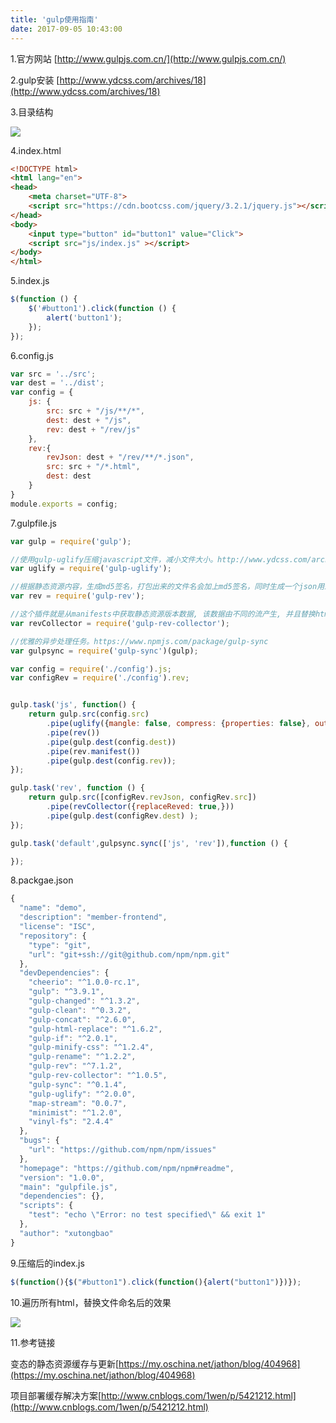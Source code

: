 ```yaml
---
title: 'gulp使用指南'
date: 2017-09-05 10:43:00
---   
```

1.官方网站 [http://www.gulpjs.com.cn/](http://www.gulpjs.com.cn/)

2.gulp安装 [http://www.ydcss.com/archives/18](http://www.ydcss.com/archives/18)

3.目录结构

![](https://img-blog.csdn.net/20170905105414398?watermark/2/text/aHR0cDovL2Jsb2cuY3Nkbi5uZXQveHV0b25nYmFv/font/5a6L5L2T/fontsize/400/fill/I0JBQkFCMA/dissolve/70/gravity/Center)

4.index.html

```html
<!DOCTYPE html>
<html lang="en">
<head>
    <meta charset="UTF-8">
    <script src="https://cdn.bootcss.com/jquery/3.2.1/jquery.js"></script>
</head>
<body>
    <input type="button" id="button1" value="Click">
    <script src="js/index.js" ></script>
</body>
</html>
```

5.index.js

```javascript
$(function () {
    $('#button1').click(function () {
        alert('button1');
    });
});
```

6.config.js

```javascript
var src = '../src';
var dest = '../dist';
var config = {
    js: {
        src: src + "/js/**/*",
        dest: dest + "/js",
        rev: dest + "/rev/js"
    },
    rev:{
        revJson: dest + "/rev/**/*.json",
        src: src + "/*.html",
        dest: dest
    }
}
module.exports = config;
```
  

7.gulpfile.js

```javascript
var gulp = require('gulp');

//使用gulp-uglify压缩javascript文件，减小文件大小。http://www.ydcss.com/archives/54
var uglify = require('gulp-uglify');

//根据静态资源内容，生成md5签名，打包出来的文件名会加上md5签名，同时生成一个json用来保存文件名路径对应关系。http://www.cnblogs.com/1wen/p/5421212.html
var rev = require('gulp-rev');

//这个插件就是从manifests中获取静态资源版本数据, 该数据由不同的流产生, 并且替换html中的链接。 http://blog.csdn.net/hayleyxia/article/details/46969711
var revCollector = require('gulp-rev-collector');

//优雅的异步处理任务。https://www.npmjs.com/package/gulp-sync
var gulpsync = require('gulp-sync')(gulp);

var config = require('./config').js;
var configRev = require('./config').rev;


gulp.task('js', function() {
    return gulp.src(config.src)
        .pipe(uglify({mangle: false, compress: {properties: false}, output: {quote_keys: true}}))
        .pipe(rev())
        .pipe(gulp.dest(config.dest))
        .pipe(rev.manifest())
        .pipe(gulp.dest(config.rev));
});

gulp.task('rev', function () {
    return gulp.src([configRev.revJson, configRev.src])
        .pipe(revCollector({replaceReved: true,}))
        .pipe(gulp.dest(configRev.dest) );
});

gulp.task('default',gulpsync.sync(['js', 'rev']),function () {

});
```
  

8.packgae.json
```javascript
{
  "name": "demo",
  "description": "member-frontend",
  "license": "ISC",
  "repository": {
    "type": "git",
    "url": "git+ssh://git@github.com/npm/npm.git"
  },
  "devDependencies": {
    "cheerio": "^1.0.0-rc.1",
    "gulp": "^3.9.1",
    "gulp-changed": "^1.3.2",
    "gulp-clean": "^0.3.2",
    "gulp-concat": "^2.6.0",
    "gulp-html-replace": "^1.6.2",
    "gulp-if": "^2.0.1",
    "gulp-minify-css": "^1.2.4",
    "gulp-rename": "^1.2.2",
    "gulp-rev": "^7.1.2",
    "gulp-rev-collector": "^1.0.5",
    "gulp-sync": "^0.1.4",
    "gulp-uglify": "^2.0.0",
    "map-stream": "0.0.7",
    "minimist": "^1.2.0",
    "vinyl-fs": "2.4.4"
  },
  "bugs": {
    "url": "https://github.com/npm/npm/issues"
  },
  "homepage": "https://github.com/npm/npm#readme",
  "version": "1.0.0",
  "main": "gulpfile.js",
  "dependencies": {},
  "scripts": {
    "test": "echo \"Error: no test specified\" && exit 1"
  },
  "author": "xutongbao"
}
```

9.压缩后的index.js

```javascript
$(function(){$("#button1").click(function(){alert("button1")})});
```

10.遍历所有html，替换文件命名后的效果

![](https://img-blog.csdn.net/20170905110148379?watermark/2/text/aHR0cDovL2Jsb2cuY3Nkbi5uZXQveHV0b25nYmFv/font/5a6L5L2T/fontsize/400/fill/I0JBQkFCMA/dissolve/70/gravity/Center)

11.参考链接

变态的静态资源缓存与更新[https://my.oschina.net/jathon/blog/404968](https://my.oschina.net/jathon/blog/404968)

项目部署缓存解决方案[http://www.cnblogs.com/1wen/p/5421212.html](http://www.cnblogs.com/1wen/p/5421212.html)